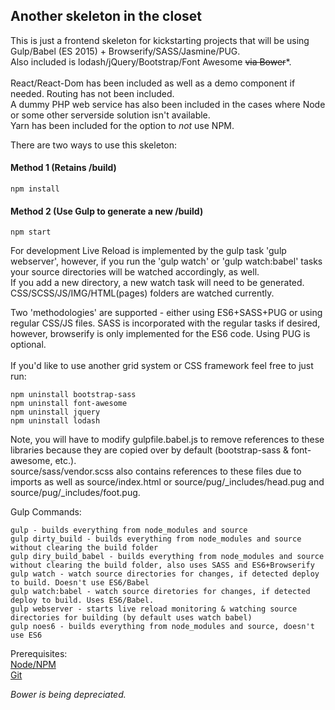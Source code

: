 <h2>Another skeleton in the closet</h2>

This is just a frontend skeleton for kickstarting projects that will be using Gulp/Babel (ES 2015) + Browserify/SASS/Jasmine/PUG.<br />
Also included is lodash/jQuery/Bootstrap/Font Awesome ~~via Bower~~*.<br />
<br/>
React/React-Dom has been included as well as a demo component if needed. Routing has not been included. <br/>
A dummy PHP web service has also been included in the cases where Node or some other serverside solution isn't available.<br/>
Yarn has been included for the option to *not* use NPM.<br />

There are two ways to use this skeleton:<br />
<h4>Method 1 (Retains /build)</h4>

```
npm install
```

<h4>Method 2 (Use Gulp to generate a new /build)</h4>

```
npm start
```

For development Live Reload is implemented by the gulp task 'gulp webserver', however, if you run the 'gulp watch' or 'gulp watch:babel' tasks your source directories will be watched accordingly, as well.<br />
If you add a new directory, a new watch task will need to be generated. CSS/SCSS/JS/IMG/HTML(pages) folders are watched currently.<br />

Two 'methodologies' are supported - either using ES6+SASS+PUG or using regular CSS/JS files. SASS is incorporated with the regular tasks if desired, however, browserify is only implemented for the ES6 code. Using PUG is optional.
<br/>
<br/>
If you'd like to use another grid system or CSS framework feel free to just run:
```
npm uninstall bootstrap-sass
npm uninstall font-awesome
npm uninstall jquery
npm uninstall lodash
```
Note, you will have to modify gulpfile.babel.js to remove references to these libraries because they are copied over by default (bootstrap-sass & font-awesome, etc.). <br/>
source/sass/vendor.scss also contains references to these files due to imports as well as source/index.html or source/pug/_includes/head.pug and source/pug/_includes/foot.pug.<br/>

Gulp Commands:
```
gulp - builds everything from node_modules and source
gulp dirty_build - builds everything from node_modules and source without clearing the build folder
gulp diry_build_babel - builds everything from node_modules and source without clearing the build folder, also uses SASS and ES6+Browserify
gulp watch - watch source directories for changes, if detected deploy to build. Doesn't use ES6/Babel
gulp watch:babel - watch source diretories for changes, if detected deploy to build. Uses ES6/Babel.
gulp webserver - starts live reload monitoring & watching source directories for building (by default uses watch babel)
gulp noes6 - builds everything from node_modules and source, doesn't use ES6
```

Prerequisites:<br/>
[Node/NPM](https://nodejs.org/en/)<br />
[Git](https://github.com)
<br/>

*Bower is being depreciated.*
